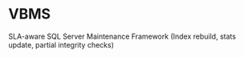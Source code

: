 # VBMS
SLA-aware SQL Server Maintenance Framework (Index rebuild, stats update, partial integrity checks)
